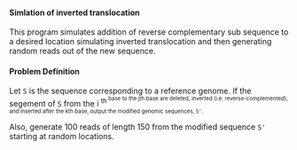 #### Simlation of inverted translocation

This program simulates addition of reverse complementary sub sequence to a desired location simulating inverted translocation
and then generating random reads out of the new sequence.


#### Problem Definition

Let `S` is the sequence corresponding to a reference genome. If the segement of `S` from the i <sup>th<sup/> 
  base to the jth base are deleted, inverted (i.e. reverse-complemented), and inserted after the kth 
  base, output the modified genomic sequences, `S'`. 

Also, generate 100 reads of length 150 from the modified sequence `S'` starting at random locations.

